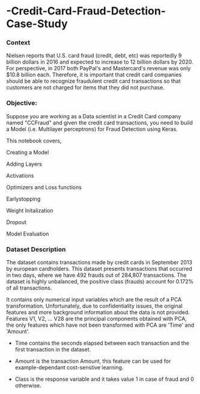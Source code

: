 # -Credit-Card-Fraud-Detection-Case-Study
### Context

Nielsen reports that U.S. card fraud (credit, debt, etc) was reportedly 9 billion dollars in 2016 and expected to increase to 12 billion dollars by 2020. For perspective, in 2017 both PayPal's and Mastercard's revenue was only $10.8 billion each. Therefore, it is important that credit card companies should be able to recognize fraudulent credit card transactions so that customers are not charged for items that they did not purchase.

### Objective:

Suppose you are working as a Data scientist in a Credit Card company named "CCFraud" and given the credit card transactions, you need to build a Model (i.e. Multilayer perceptrons) for Fraud Detection using Keras.

This notebook covers,

Creating a Model

Adding Layers

Activations

Optimizers and Loss functions

Earlystopping

Weight Initalization

Dropout

Model Evaluation

### Dataset Description
The dataset contains transactions made by credit cards in September 2013 by european cardholders. This dataset presents transactions that occurred in two days, where we have 492 frauds out of 284,807 transactions. The dataset is highly unbalanced, the positive class (frauds) account for 0.172% of all transactions.

It contains only numerical input variables which are the result of a PCA transformation. Unfortunately, due to confidentiality issues, the original features and more background information about the data is not provided. Features V1, V2, ... V28 are the principal components obtained with PCA, the only features which have not been transformed with PCA are 'Time' and 'Amount'.

- Time contains the seconds elapsed between each transaction and the first transaction in the dataset.

- Amount is the transaction Amount, this feature can be used for example-dependant cost-senstive learning.

- Class is the response variable and it takes value 1 in case of fraud and 0 otherwise.
